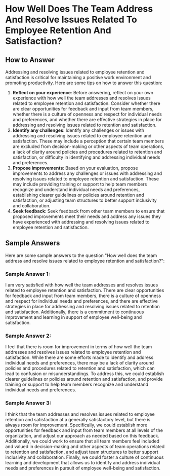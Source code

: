 How Well Does The Team Address And Resolve Issues Related To Employee Retention And Satisfaction?
========================================================================================================================

How to Answer
-------------

Addressing and resolving issues related to employee retention and satisfaction is critical for maintaining a positive work environment and promoting productivity. Here are some tips on how to answer this question:

1. **Reflect on your experience**: Before answering, reflect on your own experience with how well the team addresses and resolves issues related to employee retention and satisfaction. Consider whether there are clear opportunities for feedback and input from team members, whether there is a culture of openness and respect for individual needs and preferences, and whether there are effective strategies in place for addressing and resolving issues related to retention and satisfaction.
2. **Identify any challenges**: Identify any challenges or issues with addressing and resolving issues related to employee retention and satisfaction. These may include a perception that certain team members are excluded from decision-making or other aspects of team operations, a lack of clarity around policies and procedures related to retention and satisfaction, or difficulty in identifying and addressing individual needs and preferences.
3. **Propose improvements**: Based on your evaluation, propose improvements to address any challenges or issues with addressing and resolving issues related to employee retention and satisfaction. These may include providing training or support to help team members recognize and understand individual needs and preferences, establishing clearer guidelines or policies around retention and satisfaction, or adjusting team structures to better support inclusivity and collaboration.
4. **Seek feedback**: Seek feedback from other team members to ensure that proposed improvements meet their needs and address any issues they have experienced with addressing and resolving issues related to employee retention and satisfaction.

Sample Answers
--------------

Here are some sample answers to the question "How well does the team address and resolve issues related to employee retention and satisfaction?":

### Sample Answer 1:

I am very satisfied with how well the team addresses and resolves issues related to employee retention and satisfaction. There are clear opportunities for feedback and input from team members, there is a culture of openness and respect for individual needs and preferences, and there are effective strategies in place for addressing and resolving issues related to retention and satisfaction. Additionally, there is a commitment to continuous improvement and learning in support of employee well-being and satisfaction.

### Sample Answer 2:

I feel that there is room for improvement in terms of how well the team addresses and resolves issues related to employee retention and satisfaction. While there are some efforts made to identify and address individual needs and preferences, there may be a lack of clarity around policies and procedures related to retention and satisfaction, which can lead to confusion or misunderstandings. To address this, we could establish clearer guidelines or policies around retention and satisfaction, and provide training or support to help team members recognize and understand individual needs and preferences.

### Sample Answer 3:

I think that the team addresses and resolves issues related to employee retention and satisfaction at a generally satisfactory level, but there is always room for improvement. Specifically, we could establish more opportunities for feedback and input from team members at all levels of the organization, and adjust our approach as needed based on this feedback. Additionally, we could work to ensure that all team members feel included and valued in decision-making and other aspects of team operations related to retention and satisfaction, and adjust team structures to better support inclusivity and collaboration. Finally, we could foster a culture of continuous learning and development that allows us to identify and address individual needs and preferences in pursuit of employee well-being and satisfaction.
